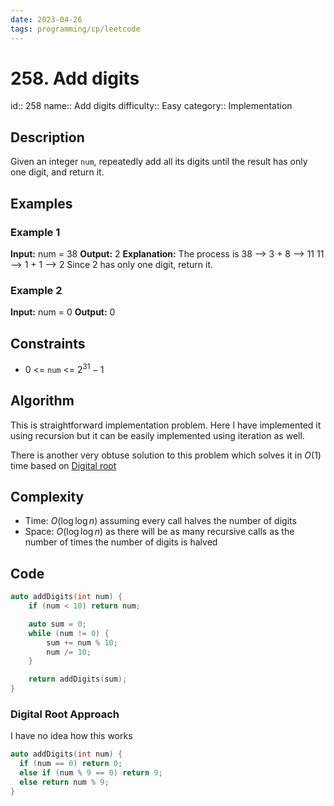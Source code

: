 ```yaml
---
date: 2023-04-26
tags: programming/cp/leetcode
---
```


# 258. Add digits 

id:: 258
name:: Add digits
difficulty:: Easy
category:: Implementation

## Description
Given an integer `num`, repeatedly add all its digits until the result has only one digit, and return it.

## Examples
### Example 1
**Input:** num = 38
**Output:** 2
**Explanation:** The process is
38 --> 3 + 8 --> 11
11 --> 1 + 1 --> 2 
Since 2 has only one digit, return it.

### Example 2
**Input:** num = 0
**Output:** 0

## Constraints
-   $0$ <= `num` <= $2^{31} - 1$

## Algorithm
This is straightforward implementation problem. Here I have implemented it using recursion but it can be easily implemented using iteration as well.

There is another very obtuse solution to this problem which solves it in $O(1)$ time based on [Digital root](https://en.wikipedia.org/wiki/Digital_root)

## Complexity
- Time: $O(\log \log n)$ assuming every call halves the number of digits
- Space: $O(\log \log n)$ as there will be as many recursive calls as the number of times the number of digits is halved

## Code
```cpp
auto addDigits(int num) {
	if (num < 10) return num;

	auto sum = 0;
	while (num != 0) {
		sum += num % 10;
		num /= 10;
	}

	return addDigits(sum);
}
```

### Digital Root Approach
I have no idea how this works
```c++
auto addDigits(int num) {
  if (num == 0) return 0;
  else if (num % 9 == 0) return 9;
  else return num % 9;
}
```
